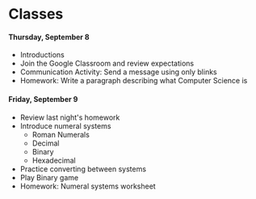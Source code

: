 # Classes

#### Thursday, September 8
* Introductions
* Join the Google Classroom and review expectations
* Communication Activity: Send a message using only blinks
* Homework: Write a paragraph describing what Computer Science is

#### Friday, September 9
* Review last night's homework
* Introduce numeral systems
  * Roman Numerals
  * Decimal
  * Binary
  * Hexadecimal
* Practice converting between systems
* Play Binary game
* Homework: Numeral systems worksheet

